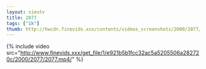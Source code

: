 ```yaml
--- 
layout: sieutv
title: 2077
tags: ["1k"]
thumb: http://hwcdn.finevids.xxx/contents/videos_screenshots/2000/2077/preview.mp4.jpg
---
```

{% include video src="http://www.finevids.xxx/get_file/1/e921b5b1fcc32ac5a5205506a282720c/2000/2077/2077.mp4/" %} 
